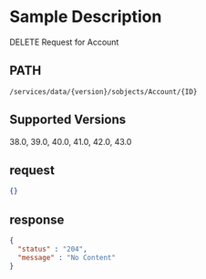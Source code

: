 # Sample Description
DELETE Request for Account

## PATH
```
/services/data/{version}/sobjects/Account/{ID}
```
## Supported Versions
38.0, 39.0, 40.0, 41.0, 42.0, 43.0

## request
```json
{}
```
## response
```json
{
  "status" : "204",
  "message" : "No Content"
}
```
